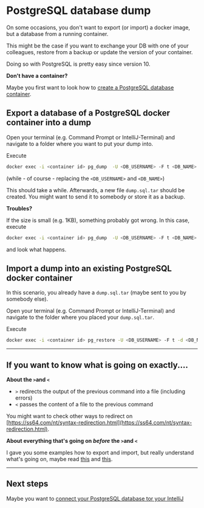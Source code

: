 # PostgreSQL database dump 

On some occasions, you don't want to export (or import) a docker image, but a database from a running container.

This might be the case if you want to exchange your DB with one of your colleagues, restore from a backup or update the version of your container.

Doing so with PostgreSQL is pretty easy since version 10.

**Don't have a container?**

Maybe you first want to look how to [create a PostgreSQL database container](creatingAPostrgreSQLDockerContainer.md).

## Export a database of a PostgreSQL docker container into a dump

Open your terminal (e.g. Command Prompt or IntelliJ-Terminal) and navigate to a folder where you want to put your dump into.

Execute

```bash
docker exec -i <container id> pg_dump  -U <DB_USERNAME> -F t <DB_NAME> > dump.sql.tar
```
(while - of course - replacing the `<DB_USERNAME>` and `<DB_NAME>`)

This should take a while. Afterwards, a new file `dump.sql.tar` should be created. You might want to send it to somebody or store it as a backup.

**Troubles?**

If the size is small (e.g. 1KB), something probably got wrong. 
In this case, execute 

```bash
docker exec -i <container id> pg_dump  -U <DB_USERNAME> -F t <DB_NAME> 
```
and look what happens.

## Import a dump into an existing PostgreSQL docker container

In this scenario, you already have a `dump.sql.tar` (maybe sent to you by somebody else).

Open your terminal (e.g. Command Prompt or IntelliJ-Terminal) and navigate to the folder where you placed your `dump.sql.tar`.

Execute

```bash
docker exec -i <container id> pg_restore -U <DB_USERNAME> -F t -d <DB_NAME> < dump.sql.tar
```

---

## If you want to know what is going on exactly.... 

**About the `>`and `<`**
* `>` redirects the output of the previous command into a file (including errors)
* `<` passes the content of a file to the previous command

You might want to check other ways to redirect on [https://ss64.com/nt/syntax-redirection.html](https://ss64.com/nt/syntax-redirection.html).


**About everything that's going on _before_ the `>`and `<`**

I gave you some examples how to export and import, but really understand what's going on, maybe read [this](https://www.postgresql.org/docs/10/app-pgdump.html) and [this](https://www.postgresql.org/docs/10/app-pgrestore.html).

---

## Next steps
Maybe you want to [connect your PostgreSQL database tor your IntelliJ](connectWithIntelliJ.md)
